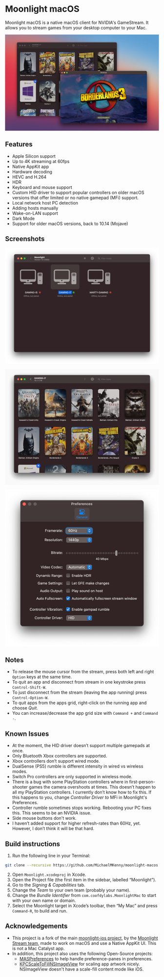 # Moonlight macOS

Moonlight macOS is a native macOS client for NVIDIA's GameStream. It allows you to stream games from your desktop computer to your Mac.

![App list and Game.png](readme-assets/images/app-list-and-game.jpg)

## Features

- Apple Silicon support
- Up to 4K streaming at 60fps
- Native AppKit app
- Hardware decoding
- HEVC and H.264
- HDR
- Keyboard and mouse support
- Custom HID driver to support popular controllers on older macOS versions that offer limited or no native gamepad (MFi) support.
- Local network host PC detection
- Adding hosts manually
- Wake-on-LAN support
- Dark Mode
- Support for older macOS versions, back to 10.14 (Mojave)

## Screenshots

![Host list.png](readme-assets/images/host-list.png)

![App list.png](readme-assets/images/app-list.png)

![Preferences.png](readme-assets/images/preferences.png)

## Notes

- To release the mouse cursor from the stream, press both left and right `Option` keys at the same time.
- To quit an app and disconnect from stream in one keystroke press `Control-Shift-W`.
- To just disconnect from the stream (leaving the app running) press `Control-Option-W`.
- To quit apps from the apps grid, right-click on the running app and choose *Quit.*
- You can increase/decrease the app grid size with `Command +` and `Command -`.

## Known Issues

- At the moment, the HID driver doesn’t support multiple gamepads at once.
- Only Bluetooth Xbox controllers are supported.
- Xbox controllers don’t support wired mode.
- DualSense (PS5) rumble is different intensity in wired vs wireless modes.
- Switch Pro controllers are only supported in wireless mode.
- There is a bug with some PlayStation controllers where in first-person-shooter games the camera overshoots at times. This doesn’t happen to all my PlayStation controllers. I currently don’t know how to fix this. If this happens to you, change *Controller Driver to* MFi in Moonlight's Preferences.
- Controller rumble sometimes stops working. Rebooting your PC fixes this. This seems to be an NVIDIA issue.
- Side mouse buttons don't work.
- I haven’t added support for higher refresh-rates than 60Hz, yet. However, I don’t think it will be that hard.

## Build instructions

1. Run the following line in your Terminal:

```Bash
git clone --recursive https://github.com/MichaelMKenny/moonlight-macos.git
```

2. Open `Moonlight.xcodeproj`  in Xcode.
3. Open the Project file (the first item in the sidebar, labelled “Moonlight”).
4. Go to the *Signing & Capabilities* tab.
5. Change the *Team* to your own team (probably your name).
6. Change the *Bundle Identifier* from `com.coofdylabs.MoonlightMac`  to start with your own name or domain.
7. Select the Moonlight target in Xcode’s toolbar, then “My Mac” and press `Command-R`, to build and run.

## Acknowledgements

- This project is a fork of the main [moonlight-ios project](https://github.com/moonlight-stream/moonlight-ios), by the [Moonlight Stream team](https://github.com/moonlight-stream), made to work on macOS and use a Native AppKit UI. This is not a Mac Catalyst app.
- In addition, this project also uses the following Open-Source projects:
   - [MASPreferences](https://github.com/shpakovski/MASPreferences) to help handle preference-panes in preferences.
   - [KPCScaleToFillNSImageView](https://github.com/onekiloparsec/KPCScaleToFillNSImageView) for scaling app artwork nicely. NSImageView doesn't have a scale-fill content mode like iOS.

